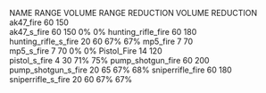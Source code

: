 NAME                                    RANGE               VOLUME              RANGE REDUCTION     VOLUME REDUCTION
ak47_fire                               60                  150                 
ak47_s_fire                             60                  150                 0%                  0%
hunting_rifle_fire                      60                  180                 
hunting_rifle_s_fire                    20                  60                  67%                 67%
mp5_fire                                7                   70                  
mp5_s_fire                              7                   70                  0%                  0%
Pistol_Fire                             14                  120                 
pistol_s_fire                           4                   30                  71%                 75%
pump_shotgun_fire                       60                  200                 
pump_shotgun_s_fire                     20                  65                  67%                 68%
sniperrifle_fire                        60                  180                 
sniperrifle_s_fire                      20                  60                  67%                 67%
